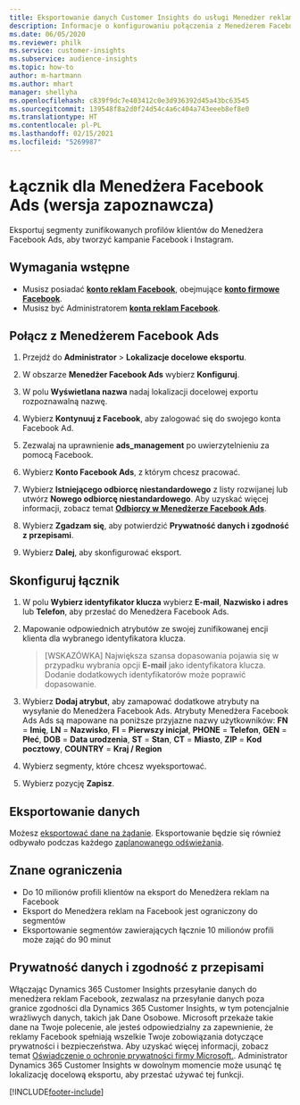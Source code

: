 ```yaml
---
title: Eksportowanie danych Customer Insights do usługi Menedżer reklam Facebook
description: Informacje o konfigurowaniu połączenia z Menedżerem Facebook Ads.
ms.date: 06/05/2020
ms.reviewer: philk
ms.service: customer-insights
ms.subservice: audience-insights
ms.topic: how-to
author: m-hartmann
ms.author: mhart
manager: shellyha
ms.openlocfilehash: c839f9dc7e403412c0e3d936392d45a43bc63545
ms.sourcegitcommit: 139548f8a2d0f24d54c4a6c404a743eeeb8ef8e0
ms.translationtype: HT
ms.contentlocale: pl-PL
ms.lasthandoff: 02/15/2021
ms.locfileid: "5269987"
---
```

# <a name="connector-for-facebook-ads-manager-preview"></a>Łącznik dla Menedżera Facebook Ads (wersja zapoznawcza)

Eksportuj segmenty zunifikowanych profilów klientów do Menedżera Facebook Ads, aby tworzyć kampanie Facebook i Instagram.

## <a name="prerequisites"></a>Wymagania wstępne

- Musisz posiadać [**konto reklam Facebook**](https://www.facebook.com/business/learn/lessons/step-by-step-ads-manager-account), obejmujące [**konto firmowe Facebook**](https://business.facebook.com/).
- Musisz być Administratorem [**konta reklam Facebook**](https://www.facebook.com/business/learn/lessons/step-by-step-ads-manager-account).

## <a name="connect-to-facebook-ads-manager"></a>Połącz z Menedżerem Facebook Ads

1. Przejdź do **Administrator** > **Lokalizacje docelowe eksportu**.

1. W obszarze **Menedżer Facebook Ads** wybierz **Konfiguruj**.

1. W polu **Wyświetlana nazwa** nadaj lokalizacji docelowej exportu rozpoznawalną nazwę.

1. Wybierz **Kontynuuj z Facebook**, aby zalogować się do swojego konta Facebook Ad.

1. Zezwalaj na uprawnienie **ads_management** po uwierzytelnieniu za pomocą Facebook.

1. Wybierz **Konto Facebook Ads**, z którym chcesz pracować.

1. Wybierz **Istniejącego odbiorcę niestandardowego** z listy rozwijanej lub utwórz **Nowego odbiorcę niestandardowego**. Aby uzyskać więcej informacji, zobacz temat [**Odbiorcy w Menedżerze Facebook Ads**](https://www.facebook.com/business/help/744354708981227?id=2469097953376494).

1. Wybierz **Zgadzam się**, aby potwierdzić **Prywatność danych i zgodność z przepisami**.

1. Wybierz **Dalej**, aby skonfigurować eksport.

## <a name="configure-the-connector"></a>Skonfiguruj łącznik

1. W polu **Wybierz identyfikator klucza** wybierz **E-mail**, **Nazwisko i adres** lub **Telefon**, aby przesłać do Menedżera Facebook Ads.

1. Mapowanie odpowiednich atrybutów ze swojej zunifikowanej encji klienta dla wybranego identyfikatora klucza.
   > [WSKAZÓWKA] Największa szansa dopasowania pojawia się w przypadku wybrania opcji **E-mail** jako identyfikatora klucza. Dodanie dodatkowych identyfikatorów może poprawić dopasowanie.

1. Wybierz **Dodaj atrybut**, aby zamapować dodatkowe atrybuty na wysyłanie do Menedżera Facebook Ads. Atrybuty Menedżera Facebook Ads Ads są mapowane na poniższe przyjazne nazwy użytkowników: **FN** = **Imię**, **LN** = **Nazwisko**, **FI** = **Pierwszy inicjał**, **PHONE** = **Telefon**, **GEN** = **Płeć**, **DOB** = **Data urodzenia**, **ST** = **Stan**, **CT** = **Miasto**, **ZIP** = **Kod pocztowy**, **COUNTRY** = **Kraj / Region**

1. Wybierz segmenty, które chcesz wyeksportować.

1. Wybierz pozycję **Zapisz**.

## <a name="export-the-data"></a>Eksportowanie danych

Możesz [eksportować dane na żądanie](export-destinations.md). Eksportowanie będzie się również odbywało podczas każdego [zaplanowanego odświeżania](system.md#schedule-tab).

## <a name="known-limitations"></a>Znane ograniczenia

- Do 10 milionów profili klientów na eksport do Menedżera reklam na Facebook 
- Eksport do Menedżera reklam na Facebook jest ograniczony do segmentów
- Eksportowanie segmentów zawierających łącznie 10 milionów profili może zająć do 90 minut

## <a name="data-privacy-and-compliance"></a>Prywatność danych i zgodność z przepisami

Włączając Dynamics 365 Customer Insights przesyłanie danych do menedżera reklam Facebook, zezwalasz na przesyłanie danych poza granice zgodności dla Dynamics 365 Customer Insights, w tym potencjalnie wrażliwych danych, takich jak Dane Osobowe. Microsoft przekaże takie dane na Twoje polecenie, ale jesteś odpowiedzialny za zapewnienie, że reklamy Facebook spełniają wszelkie Twoje zobowiązania dotyczące prywatności i bezpieczeństwa. Aby uzyskać więcej informacji, zobacz temat [Oświadczenie o ochronie prywatności firmy Microsoft.](https://go.microsoft.com/fwlink/?linkid=396732).
Administrator Dynamics 365 Customer Insights w dowolnym momencie może usunąć tę lokalizację docelową eksportu, aby przestać używać tej funkcji.


[!INCLUDE[footer-include](../includes/footer-banner.md)]